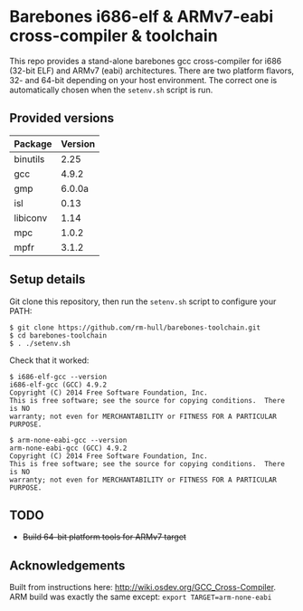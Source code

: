 # Barebones i686-elf & ARMv7-eabi cross-compiler & toolchain

This repo provides a stand-alone barebones gcc cross-compiler for i686 
(32-bit ELF) and ARMv7 (eabi) architectures. There are two platform 
flavors, 32- and 64-bit depending on your host environment. The correct 
one is automatically chosen when the `setenv.sh` script is run.

## Provided versions

| Package  | Version |
|----------|---------|
| binutils | 2.25    |
| gcc      | 4.9.2   |
| gmp      | 6.0.0a  |
| isl      | 0.13    |
| libiconv | 1.14    |
| mpc      | 1.0.2   |
| mpfr     | 3.1.2   |

## Setup details

Git clone this repository, then run the `setenv.sh` script to configure your PATH:

    $ git clone https://github.com/rm-hull/barebones-toolchain.git
    $ cd barebones-toolchain
    $ . ./setenv.sh

Check that it worked:

    $ i686-elf-gcc --version
    i686-elf-gcc (GCC) 4.9.2
    Copyright (C) 2014 Free Software Foundation, Inc.
    This is free software; see the source for copying conditions.  There is NO
    warranty; not even for MERCHANTABILITY or FITNESS FOR A PARTICULAR PURPOSE.

    $ arm-none-eabi-gcc --version
    arm-none-eabi-gcc (GCC) 4.9.2
    Copyright (C) 2014 Free Software Foundation, Inc.
    This is free software; see the source for copying conditions.  There is NO
    warranty; not even for MERCHANTABILITY or FITNESS FOR A PARTICULAR PURPOSE.

## TODO

* ~~Build 64-bit platform tools for ARMv7 target~~

## Acknowledgements

Built from instructions here: http://wiki.osdev.org/GCC_Cross-Compiler. 
ARM build was exactly the same except: `export TARGET=arm-none-eabi`
